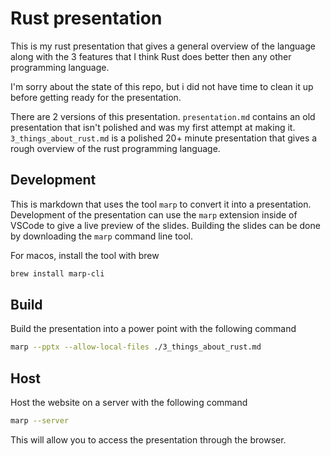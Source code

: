 # Rust presentation

This is my rust presentation that gives a general overview of the language along
with the 3 features that I think Rust does better then any other programming language.

I'm sorry about the state of this repo, but i did not have time to clean it up
before getting ready for the presentation.

There are 2 versions of this presentation. `presentation.md` contains an old presentation
that isn't polished and was my first attempt at making it. `3_things_about_rust.md`
is a polished 20+ minute presentation that gives a rough overview of the rust
programming language.

## Development

This is markdown that uses the tool `marp` to convert it into a presentation. Development
of the presentation can use the `marp` extension inside of VSCode to give a live
preview of the slides. Building the slides can be done by downloading the `marp`
command line tool.

For macos, install the tool with brew

```bash
brew install marp-cli
```

## Build

Build the presentation into a power point with the following command

```bash
marp --pptx --allow-local-files ./3_things_about_rust.md
```

## Host

Host the website on a server with the following command

```bash
marp --server
```

This will allow you to access the presentation through the browser.
